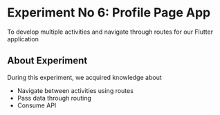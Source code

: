 # Experiment No 6: Profile Page App

To develop multiple activities and navigate through routes for our Flutter application

## About Experiment

During this experiment, we acquired knowledge about
* Navigate between activities using routes
* Pass data through routing
* Consume API

